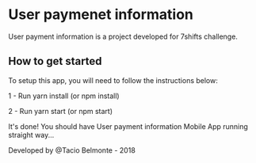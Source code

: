 # User paymenet information

User payment information is a project developed for 7shifts challenge.

## How to get started

To setup this app, you will need to follow the instructions below:

1 - Run yarn install (or npm install)

2 - Run yarn start (or npm start)

It's done! You should have User payment information Mobile App running straight way...

Developed by @Tacio Belmonte - 2018
